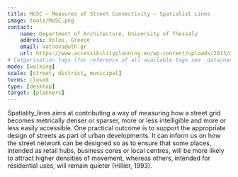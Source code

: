 ```yaml
---
title: MoSC – Measures of Street Connectivity – Spatialist Lines
image: tools/MoSC.png
contact:
    name: Department of Architecture, University of Thessaly
    address: Volos, Greece 
    email: Vatrova@uth.gr
    url: https://www.accessibilityplanning.eu/wp-content/uploads/2013/01/9-MoSC-SS.pdf  
# Catgorisation tags (for reference of all available tags see _data/navigation_tools.yml file):
mode: [walking]
scale: [street, district, municipal]
terms: closed
type: [desktop]
target: [planners]
---
```


 Spatiality_lines aims at contributing a way of measuring how a street grid becomes metrically denser or sparser, more or less intelligible and more or less easily accessible. One practical outcome is to support the appropriate design of streets as part of urban developments. It can inform us on how the street network can be designed so as to ensure that some places, intended as retail hubs, business cores or local centres, will be more likely to attract higher densities of movement, whereas others, intended for residential uses, will remain quieter (Hillier, 1993).
